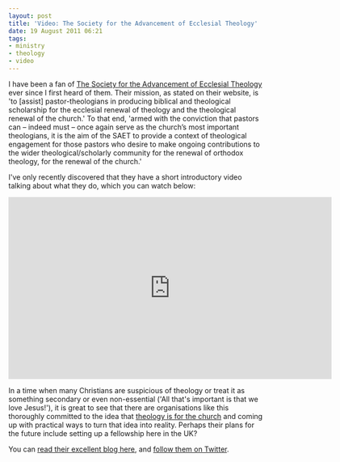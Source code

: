 ```yaml
---
layout: post
title: 'Video: The Society for the Advancement of Ecclesial Theology'
date: 19 August 2011 06:21
tags:
- ministry
- theology
- video
---
```

<p>I have been a fan of <a href="http://www.saet-online.org/">The Society for the Advancement of Ecclesial Theology</a> ever since I first heard of them. Their mission, as stated on their website, is 'to [assist] pastor-theologians in producing biblical and theological scholarship for the ecclesial renewal of theology and the theological renewal of the church.' To that end, 'armed with the conviction that pastors can &ndash; indeed must &ndash; once again serve as the church&rsquo;s most important theologians, it is the aim of the SAET to provide a context of theological engagement for those pastors who desire to make ongoing contributions to the wider theological/scholarly community for the renewal of orthodox theology, for the renewal of the church.'</p>
<p>I've only recently discovered that they have a short introductory video talking about what they do, which you can watch below:</p>
<p><iframe width="640" height="360" frameborder="0" src="http://player.vimeo.com/video/16409602?title=0&amp;byline=0&amp;portrait=0"></iframe></p>
<p>In a time when many Christians are suspicious of theology or treat it as something secondary or even non-essential ('All that's important is that we love Jesus!'), it is great to see that there are organisations like this thoroughly committed to the idea that <a href="http://jakebelder.com/theology-is-for-the-church">theology is for the church</a>&nbsp;and coming up with practical ways to turn that idea into reality. Perhaps their plans for the future include setting up a fellowship here in the UK?</p>

You can <a href="http://www.saet-online.org/category/blog">read their excellent blog here</a>, and <a href="https://twitter.com/#!/SAET_Online">follow them on Twitter</a>.

